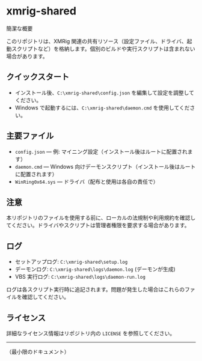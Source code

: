 # xmrig-shared

簡潔な概要

このリポジトリは、XMRig 関連の共有リソース（設定ファイル、ドライバ、起動スクリプトなど）を格納します。個別のビルドや実行スクリプトは含まれない場合があります。

## クイックスタート

- インストール後、`C:\xmrig-shared\config.json` を編集して設定を調整してください。
- Windows で起動するには、`C:\xmrig-shared\daemon.cmd` を使用してください。

## 主要ファイル

- `config.json` — 例: マイニング設定（インストール後はルートに配置されます）
- `daemon.cmd` — Windows 向けデーモンスクリプト（インストール後はルートに配置されます）
- `WinRing0x64.sys` — ドライバ（配布と使用は各自の責任で）

## 注意

本リポジトリのファイルを使用する前に、ローカルの法規制や利用規約を確認してください。ドライバやスクリプトは管理者権限を要求する場合があります。

## ログ

- セットアップログ: `C:\xmrig-shared\setup.log`
- デーモンログ: `C:\xmrig-shared\logs\daemon.log` (デーモンが生成)
- VBS 実行ログ: `C:\xmrig-shared\logs\daemon-run.log`

ログは各スクリプト実行時に追記されます。問題が発生した場合はこれらのファイルを確認してください。

## ライセンス

詳細なライセンス情報はリポジトリ内の `LICENSE` を参照してください。

---

（最小限のドキュメント）